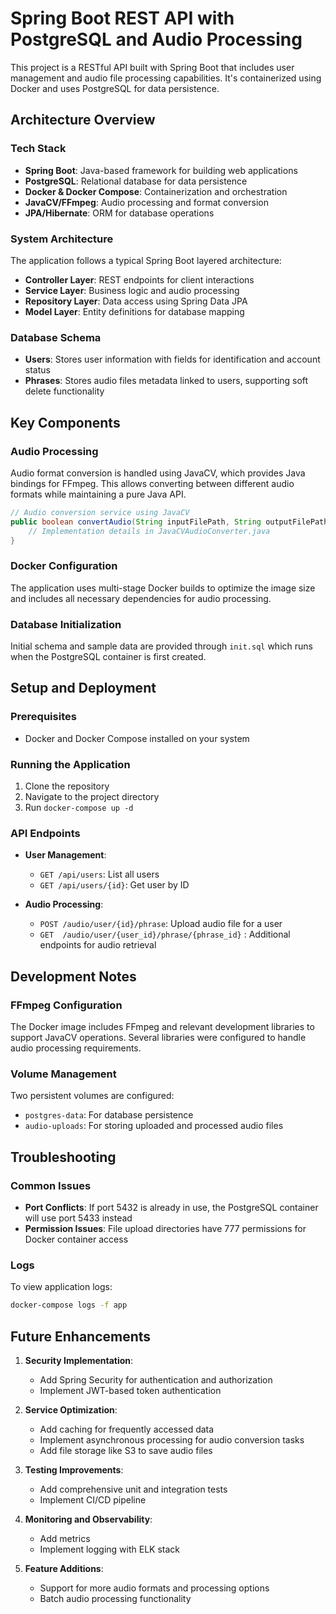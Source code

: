 # Spring Boot REST API with PostgreSQL and Audio Processing

This project is a RESTful API built with Spring Boot that includes user management and audio file processing capabilities. It's containerized using Docker and uses PostgreSQL for data persistence.

## Architecture Overview

### Tech Stack
- **Spring Boot**: Java-based framework for building web applications
- **PostgreSQL**: Relational database for data persistence
- **Docker & Docker Compose**: Containerization and orchestration
- **JavaCV/FFmpeg**: Audio processing and format conversion
- **JPA/Hibernate**: ORM for database operations

### System Architecture
The application follows a typical Spring Boot layered architecture:
- **Controller Layer**: REST endpoints for client interactions
- **Service Layer**: Business logic and audio processing
- **Repository Layer**: Data access using Spring Data JPA
- **Model Layer**: Entity definitions for database mapping

### Database Schema
- **Users**: Stores user information with fields for identification and account status
- **Phrases**: Stores audio files metadata linked to users, supporting soft delete functionality

## Key Components

### Audio Processing
Audio format conversion is handled using JavaCV, which provides Java bindings for FFmpeg. This allows converting between different audio formats while maintaining a pure Java API.

```java
// Audio conversion service using JavaCV
public boolean convertAudio(String inputFilePath, String outputFilePath) throws IOException {
    // Implementation details in JavaCVAudioConverter.java
}
```

### Docker Configuration
The application uses multi-stage Docker builds to optimize the image size and includes all necessary dependencies for audio processing.

### Database Initialization
Initial schema and sample data are provided through `init.sql` which runs when the PostgreSQL container is first created.

## Setup and Deployment

### Prerequisites
- Docker and Docker Compose installed on your system

### Running the Application
1. Clone the repository
2. Navigate to the project directory
3. Run `docker-compose up -d`

### API Endpoints
- **User Management**: 
  - `GET /api/users`: List all users
  - `GET /api/users/{id}`: Get user by ID

- **Audio Processing**:
  - `POST /audio/user/{id}/phrase`: Upload audio file for a user
  - `GET  /audio/user/{user_id}/phrase/{phrase_id}` : Additional endpoints for audio retrieval

## Development Notes

### FFmpeg Configuration
The Docker image includes FFmpeg and relevant development libraries to support JavaCV operations. Several libraries were configured to handle audio processing requirements.

### Volume Management
Two persistent volumes are configured:
- `postgres-data`: For database persistence
- `audio-uploads`: For storing uploaded and processed audio files

## Troubleshooting

### Common Issues
- **Port Conflicts**: If port 5432 is already in use, the PostgreSQL container will use port 5433 instead
- **Permission Issues**: File upload directories have 777 permissions for Docker container access

### Logs
To view application logs:
```bash
docker-compose logs -f app
```

## Future Enhancements

1. **Security Implementation**:
   - Add Spring Security for authentication and authorization
   - Implement JWT-based token authentication

2. **Service Optimization**:
   - Add caching for frequently accessed data
   - Implement asynchronous processing for audio conversion tasks
   - Add file storage like S3 to save audio files

3. **Testing Improvements**:
   - Add comprehensive unit and integration tests
   - Implement CI/CD pipeline

4. **Monitoring and Observability**:
   - Add metrics
   - Implement logging with ELK stack

5. **Feature Additions**:
   - Support for more audio formats and processing options
   - Batch audio processing functionality
